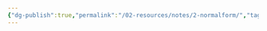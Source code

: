 ```yaml
---
{"dg-publish":true,"permalink":"/02-resources/notes/2-normalform/","tags":["datenbank","empty"],"noteIcon":""}
---
```


